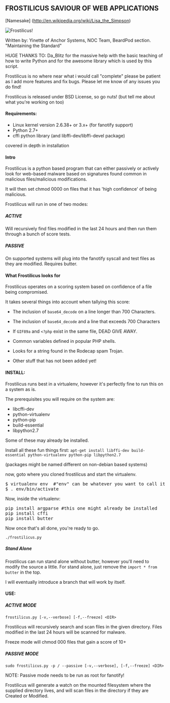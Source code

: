 FROSTILICUS SAVIOUR OF WEB APPLICATIONS
---------------------------------------

[Namesake] (http://en.wikipedia.org/wiki/Lisa_the_Simpson)

![Frostilicus!](https://yinette.bucket.nchr.io/Xsp6T.jpg)

Written by: Yinette of Anchor Systems, NOC Team, BeardPod section. "Maintaining the Standard"

HUGE THANKS TO: Da_Blitz for the massive help with the basic teaching of how to write Python and for the awesome
library which is used by this script.


Frostilicus is no where near what i would call "complete" please be patient as I add more features and fix bugs.
Please let me know of any issues you do find!

Frostilicus is released under BSD License, so go nuts! (but tell me about what you're working on too)

#### Requirements:

 - Linux kernel version 2.6.38+ or 3.x+ (for fanotify support)
 - Python 2.7+
 - cffi python library (and libffi-dev/libffi-devel package)

covered in depth in installation

#### Intro

Frostilicus is a python based program that can either passively or actively look for
web-based malware based on signatures found common in malicious files/malicious modifications.

It will then set chmod 0000 on files that it has 'high confidence' of being malicious.


Frostilicus will run in one of two modes:

##### ACTIVE

Will recursively find files modified in the last 24 hours and then run them through a bunch of score tests.

##### PASSIVE

On supported systems will plug into the fanotify syscall and test files as they are modified. Requires butter.

#### What Frostilicus looks for

Frostilicus operates on a scoring system based on confidence of a file being compromised.

It takes several things into account when tallying this score:

 - The inclusion of `base64_decode` on a line longer than 700 Characters.

 - The inclusion of `base64_decode` and a line that exceeds 700 Characters

 - If `GIF89a` and `<?php` exist in the same file, DEAD GIVE AWAY.

 - Common variables defined in popular PHP shells.

 - Looks for a string found in the Rodecap spam Trojan.

 - Other stuff that has not been added yet!

#### INSTALL:

Frostilicus runs best in a virtualenv, however it's perfectly fine to run this on a system as is.

The prerequisites you will require on the system are:

 - libcffi-dev
 - python-virtualenv
 - python-pip
 - build-essential
 - libpython2.7

Some of these may already be installed.

Install all these fun things first:
`apt-get install libffi-dev build-essential python-virtualenv python-pip libpython2.7`


(packages might be named different on non-debian based systems)


now, goto where you cloned frostilicus and start the virtualenv.

<pre>
$ virtualenv env  #"env" can be whatever you want to call it.
$ . env/bin/activate
</pre>
Now, inside the virtualenv:
<pre>
pip install argparse #this one might already be installed
pip install cffi
pip install butter
</pre>

Now once that's all done, you're ready to go.

`./frostilicus.py`

##### Stand Alone

Frostilicus can run stand alone without butter, however you'll need to modify the source a little.
For stand alone, just remove the `import * from butter` in the top.

I will eventually introduce a branch that will work by itself.

#### USE:

##### ACTIVE MODE

`frostilicus.py [-v,--verbose] [-f,--freeze] <DIR>`

Frostilicus will recursively search and scan files in the given directory.
Files modified in the last 24 hours will be scanned for malware.

Freeze mode will chmod 000 files that gain a score of 10+

##### PASSIVE MODE

`sudo frostilicus.py -p / --passive [-v,--verbose], [-f,--freeze] <DIR>`

NOTE: Passive mode needs to be run as root for fanotify!

Frostilicus will generate a watch on the mounted filesystem where the supplied directory lives,
and will scan files in the directory if they are Created or Modified.

